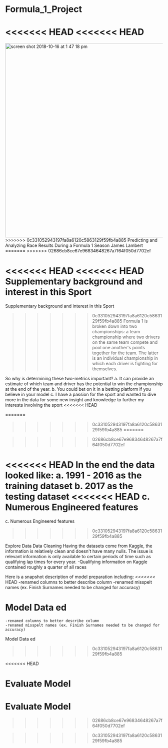 # Formula_1_Project
<<<<<<< HEAD
<<<<<<< HEAD
=======
<img width="622" alt="screen shot 2018-10-16 at 1 47 18 pm" src="https://user-images.githubusercontent.com/34430819/47047205-cef95800-d14b-11e8-9e3f-532e9c6c61fb.png">
>>>>>>> 0c331052943197fa8a6120c5863129f59fb4a885
Predicting and Analyzing Race Results During a Formula 1 Season
James Lambert
=======
>>>>>>> 02686cb8ce67e96834648267a7f64f050d7702ef




<<<<<<< HEAD
<<<<<<< HEAD
Supplementary background and interest in this Sport
=======
Supplementary background and interest in this Sport 
>>>>>>> 0c331052943197fa8a6120c5863129f59fb4a885
Formula 1 is broken down into two championships: a team championship where two drivers on the same team compete and pool one another's points together for the team.  The latter is an individual championship in which each driver is fighting for themselves.  

So why is determining these two-metrics important?
a.  It can provide an estimate of which team and driver has the potential to win the championship at the end of the year.
	b.  You could bet on it in a betting platform if you believe in your model
c.  I have a passion for the sport and wanted to dive more in the data for some new insight and knowledge to further my interests involving the sport
<<<<<<< HEAD


=======
	
>>>>>>> 0c331052943197fa8a6120c5863129f59fb4a885
=======

>>>>>>> 02686cb8ce67e96834648267a7f64f050d7702ef





<<<<<<< HEAD
In the end the data looked like:
a. 1991 - 2016 as the training dataset
b. 2017 as the testing dataset
<<<<<<< HEAD
c. Numerous Engineered features
=======
c. Numerous Engineered features 
>>>>>>> 0c331052943197fa8a6120c5863129f59fb4a885

Explore Data
Data Cleaning
Having the datasets come from Kaggle, the information is relatively clean and doesn't have many nulls.  The issue is relevant information is only available to certain periods of time such as qualifying lap times for every year.
	-Qualifying information on Kaggle contained roughly a quarter of all races

Here is a snapshot description of model preparation including:
<<<<<<< HEAD
	-renamed columns to better describe column
	-renamed misspelt names (ex. Finish Surnames needed to be changed for accuracy)

Model Data
ed
=======
	-renamed columns to better describe column 
	-renamed misspelt names (ex. Finish Surnames needed to be changed for accuracy)
	
Model Data
ed
	
	
>>>>>>> 0c331052943197fa8a6120c5863129f59fb4a885









<<<<<<< HEAD


Evaluate Model
=======
Evaluate Model
=======

>>>>>>> 02686cb8ce67e96834648267a7f64f050d7702ef



>>>>>>> 0c331052943197fa8a6120c5863129f59fb4a885
